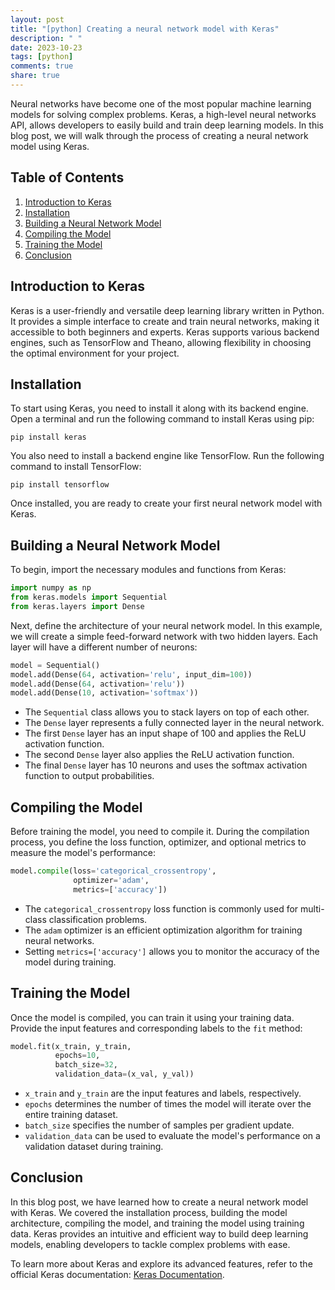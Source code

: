 ```yaml
---
layout: post
title: "[python] Creating a neural network model with Keras"
description: " "
date: 2023-10-23
tags: [python]
comments: true
share: true
---
```


Neural networks have become one of the most popular machine learning models for solving complex problems. Keras, a high-level neural networks API, allows developers to easily build and train deep learning models. In this blog post, we will walk through the process of creating a neural network model using Keras.

## Table of Contents
1. [Introduction to Keras](#introduction-to-keras)
2. [Installation](#installation)
3. [Building a Neural Network Model](#building-a-neural-network-model)
4. [Compiling the Model](#compiling-the-model)
5. [Training the Model](#training-the-model)
6. [Conclusion](#conclusion)

## Introduction to Keras

Keras is a user-friendly and versatile deep learning library written in Python. It provides a simple interface to create and train neural networks, making it accessible to both beginners and experts. Keras supports various backend engines, such as TensorFlow and Theano, allowing flexibility in choosing the optimal environment for your project.

## Installation

To start using Keras, you need to install it along with its backend engine. Open a terminal and run the following command to install Keras using pip:

```shell
pip install keras
```

You also need to install a backend engine like TensorFlow. Run the following command to install TensorFlow:

```shell
pip install tensorflow
```

Once installed, you are ready to create your first neural network model with Keras.

## Building a Neural Network Model

To begin, import the necessary modules and functions from Keras:

```python
import numpy as np
from keras.models import Sequential
from keras.layers import Dense
```

Next, define the architecture of your neural network model. In this example, we will create a simple feed-forward network with two hidden layers. Each layer will have a different number of neurons:

```python
model = Sequential()
model.add(Dense(64, activation='relu', input_dim=100))
model.add(Dense(64, activation='relu'))
model.add(Dense(10, activation='softmax'))
```
- The `Sequential` class allows you to stack layers on top of each other.
- The `Dense` layer represents a fully connected layer in the neural network.
- The first `Dense` layer has an input shape of 100 and applies the ReLU activation function.
- The second `Dense` layer also applies the ReLU activation function.
- The final `Dense` layer has 10 neurons and uses the softmax activation function to output probabilities.

## Compiling the Model

Before training the model, you need to compile it. During the compilation process, you define the loss function, optimizer, and optional metrics to measure the model's performance:

```python
model.compile(loss='categorical_crossentropy',
              optimizer='adam',
              metrics=['accuracy'])
```

- The `categorical_crossentropy` loss function is commonly used for multi-class classification problems.
- The `adam` optimizer is an efficient optimization algorithm for training neural networks.
- Setting `metrics=['accuracy']` allows you to monitor the accuracy of the model during training.

## Training the Model

Once the model is compiled, you can train it using your training data. Provide the input features and corresponding labels to the `fit` method:

```python
model.fit(x_train, y_train,
          epochs=10,
          batch_size=32,
          validation_data=(x_val, y_val))
```

- `x_train` and `y_train` are the input features and labels, respectively.
- `epochs` determines the number of times the model will iterate over the entire training dataset.
- `batch_size` specifies the number of samples per gradient update.
- `validation_data` can be used to evaluate the model's performance on a validation dataset during training.

## Conclusion

In this blog post, we have learned how to create a neural network model with Keras. We covered the installation process, building the model architecture, compiling the model, and training the model using training data. Keras provides an intuitive and efficient way to build deep learning models, enabling developers to tackle complex problems with ease.

To learn more about Keras and explore its advanced features, refer to the official Keras documentation: [Keras Documentation](https://keras.io).